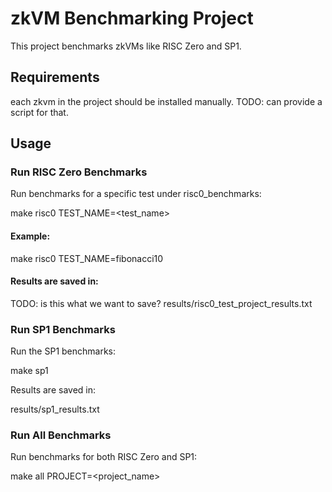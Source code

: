 # zkVM Benchmarking Project

This project benchmarks zkVMs like RISC Zero and SP1.

## Requirements

each zkvm in the project should be installed manually. 
TODO: can provide a script for that.

## Usage
### Run RISC Zero Benchmarks

Run benchmarks for a specific test under risc0_benchmarks:

make risc0 TEST_NAME=<test_name>

#### Example:

make risc0 TEST_NAME=fibonacci10

#### Results are saved in:

TODO: is this what we want to save?
results/risc0_test_project_results.txt

### Run SP1 Benchmarks

Run the SP1 benchmarks:

make sp1

Results are saved in:

results/sp1_results.txt

### Run All Benchmarks

Run benchmarks for both RISC Zero and SP1:

make all PROJECT=<project_name>

